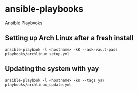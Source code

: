 # ansible-playbooks
Ansible Playbooks

## Setting up Arch Linux after a fresh install
```
ansible-playbook -l <hostname> -kK --ask-vault-pass playbooks/archlinux_setup.yml
```

## Updating the system with yay
```
ansible-playbook -l <hostname> -kK --tags yay playbooks/archlinux_update.yml
```
